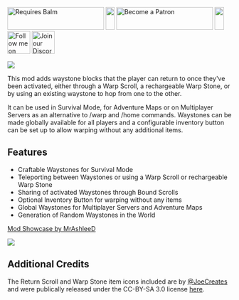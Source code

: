 <p>
    <a style="text-decoration: none;" href="https://modrinth.com/mod/balm"> 
        <img src="https://blay09.net/files/brand/requires_balm.png" alt="Requires Balm" width="217" height="51" /> 
    </a>
    <img src="https://blay09.net/files/brand/spacer.png" alt="" width="20" height="51" />
    <a style="text-decoration: none;" href="https://www.patreon.com/blay09"> 
        <img src="https://blay09.net/files/brand/patreon.png" alt="Become a Patron" width="217" height="51" /> 
    </a> 
    <img src="https://blay09.net/files/brand/spacer.png" alt="" width="21" height="51" /> 
    <a style="text-decoration: none;" href="https://twitter.com/BlayTheNinth">
        <img src="https://blay09.net/files/brand/twitter.png" alt="Follow me on Twitter" width="51" height="51" />
    </a>
    <a style="text-decoration: none;" href="https://discord.gg/scGAfXC">
        <img src="https://blay09.net/files/brand/discord.png" alt="Join our Discord" width="51" height="51" />
    </a>
</p>

![](https://blay09.net/files/brand/waystones.png)

This mod adds waystone blocks that the player can return to once they've been activated, either through a Warp Scroll, a rechargeable Warp Stone, or by using an existing waystone to hop from one to the other.

It can be used in Survival Mode, for Adventure Maps or on Multiplayer Servers as an alternative to /warp and /home commands. Waystones can be made globally available for all players and a configurable inventory button can be set up to allow warping without any additional items.

## Features

- Craftable Waystones for Survival Mode
- Teleporting between Waystones or using a Warp Scroll or rechargeable Warp Stone
- Sharing of activated Waystones through Bound Scrolls
- Optional Inventory Button for warping without any items
- Global Waystones for Multiplayer Servers and Adventure Maps
- Generation of Random Waystones in the World

[Mod Showcase by MrAshleeD](https://www.youtube.com/watch?v=IpLXqEl1yQI)

![](https://blay09.net/files/brand/waystones_2.png)

## Additional Credits

The Return Scroll and Warp Stone item icons included are by [@JoeCreates](https://twitter.com/JoeCreates) and were publically released under the CC-BY-SA 3.0 license [here](https://www.curseforge.com/linkout?remoteUrl=https%253a%252f%252fopengameart.org%252fcontent%252froguelikerpg-items).